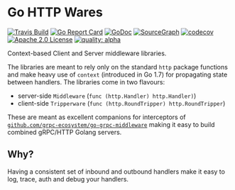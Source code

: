 # Go HTTP Wares

[![Travis Build](https://travis-ci.org/mwitkow/go-httpwares.svg?branch=master)](https://travis-ci.org/mwitkow/go-httpwares)
[![Go Report Card](https://goreportcard.com/badge/github.com/mwitkow/go-httpwares)](https://goreportcard.com/report/github.com/mwitkow/go-httpwares)
[![GoDoc](http://img.shields.io/badge/GoDoc-Reference-blue.svg)](https://godoc.org/github.com/mwitkow/go-httpwares)
[![SourceGraph](https://sourcegraph.com/github.com/mwitkow/go-httpwares/-/badge.svg)](https://sourcegraph.com/github.com/mwitkow/go-httpwares/?badge)
[![codecov](https://codecov.io/gh/mwitkow/go-httpwares/branch/master/graph/badge.svg)](https://codecov.io/gh/mwitkow/go-httpwares)
[![Apache 2.0 License](https://img.shields.io/badge/License-Apache%202.0-blue.svg)](LICENSE)
[![quality: alpha](https://img.shields.io/badge/quality-alpha-orange.svg)](#status)

Context-based Client and Server middleware libraries.

The libraries are meant to rely only on the standard `http` package functions and make heavy use of `context` (introduced in Go 1.7) for propagating state between handlers. The libraries come in two flavours:
 * server-side `Middleware` (`func (http.Handler) http.Handler)`) 
 * client-side `Tripperware` (`func (http.RoundTripper) http.RoundTripper`) 

These are meant as excellent companions for interceptors of [`github.com/grpc-ecosystem/go-grpc-middleware`](https://github.com/grpc-ecosystem/go-grpc-middleware) making it easy to build combined gRPC/HTTP Golang servers.

## Why?

Having a consistent set of inbound and outbound handlers make it easy to log, trace, auth and debug your handlers.
